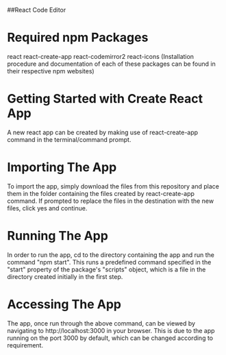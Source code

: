 ##React Code Editor

# Required npm Packages

react
react-create-app
react-codemirror2
react-icons
(Installation procedure and documentation of each of these packages can be found in their respective npm websites)

# Getting Started with Create React App

A new react app can be created by making use of react-create-app command in the terminal/command prompt.

# Importing The App

To import the app, simply download the files from this repository and place them in the folder containing the files created by react-create-app command.
If prompted to replace the files in the destination with the new files, click yes and continue.

# Running The App

In order to run the app, cd to the directory containing the app and run the command "npm start". This runs a predefined command specified in the "start" property of the package's "scripts" object, which is a file in the directory created initially in the first step.

# Accessing The App

The app, once run through the above command, can be viewed by navigating to http://localhost:3000 in your browser. This is due to the app running on the port 3000 by default, which can be changed according to requirement.
